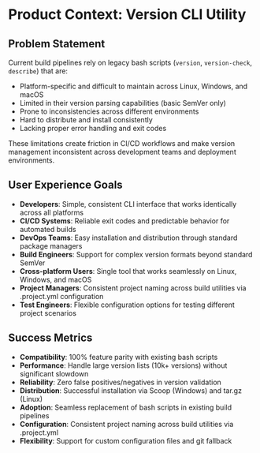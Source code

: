 # Product Context: Version CLI Utility

## Problem Statement
Current build pipelines rely on legacy bash scripts (`version`, `version-check`, `describe`) that are:
- Platform-specific and difficult to maintain across Linux, Windows, and macOS
- Limited in their version parsing capabilities (basic SemVer only)
- Prone to inconsistencies across different environments
- Hard to distribute and install consistently
- Lacking proper error handling and exit codes

These limitations create friction in CI/CD workflows and make version management inconsistent across development teams and deployment environments.

## User Experience Goals
- **Developers**: Simple, consistent CLI interface that works identically across all platforms
- **CI/CD Systems**: Reliable exit codes and predictable behavior for automated builds
- **DevOps Teams**: Easy installation and distribution through standard package managers
- **Build Engineers**: Support for complex version formats beyond standard SemVer
- **Cross-platform Users**: Single tool that works seamlessly on Linux, Windows, and macOS
- **Project Managers**: Consistent project naming across build utilities via .project.yml configuration
- **Test Engineers**: Flexible configuration options for testing different project scenarios

## Success Metrics
- **Compatibility**: 100% feature parity with existing bash scripts
- **Performance**: Handle large version lists (10k+ versions) without significant slowdown
- **Reliability**: Zero false positives/negatives in version validation
- **Distribution**: Successful installation via Scoop (Windows) and tar.gz (Linux)
- **Adoption**: Seamless replacement of bash scripts in existing build pipelines
- **Configuration**: Consistent project naming across build utilities via .project.yml
- **Flexibility**: Support for custom configuration files and git fallback